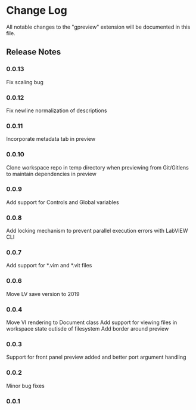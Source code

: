# Change Log

All notable changes to the "gpreview" extension will be documented in this file.

## Release Notes

### 0.0.13

Fix scaling bug

### 0.0.12

Fix newline normalization of descriptions

### 0.0.11

Incorporate metadata tab in preview

### 0.0.10

Clone workspace repo in temp directory when previewing from Git/Gitlens to maintain dependencies in preview

### 0.0.9

Add support for Controls and Global variables

### 0.0.8

Add locking mechanism to prevent parallel execution errors with LabVIEW CLI

### 0.0.7

Add support for *.vim and *.vit files

### 0.0.6

Move LV save version to 2019

### 0.0.4

Move VI rendering to Document class
Add support for viewing files in workspace state outisde of filesystem
Add border around preview

### 0.0.3

Support for front panel preview added and better port argument handling

### 0.0.2

Minor bug fixes

### 0.0.1